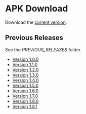 # APK Download

Download the [current version](./mtg_lifecounter.apk).

## Previous Releases

See the *PREVIOUS_RELEASES* folder.

* [Version 1.0.0](./PREVIOUS_RELEASES/mtg_lifecounter_1.apk)
* [Version 1.1.0](./PREVIOUS_RELEASES/mtg_lifecounter_2.apk)
* [Version 1.2.0](./PREVIOUS_RELEASES/mtg_lifecounter_3.apk)
* [Version 1.3.0](./PREVIOUS_RELEASES/mtg_lifecounter_4.apk)
* [Version 1.4.0](./PREVIOUS_RELEASES/mtg_lifecounter_5.apk)
* [Version 1.5.0](./PREVIOUS_RELEASES/mtg_lifecounter_6.apk)
* [Version 1.6.0](./PREVIOUS_RELEASES/mtg_lifecounter_7.apk)
* [Version 1.7.0](./PREVIOUS_RELEASES/mtg_lifecounter_8.apk)
* [Version 1.8.0](./PREVIOUS_RELEASES/mtg_lifecounter_9.apk)
* [Version 1.8.1](./PREVIOUS_RELEASES/mtg_lifecounter_10.apk)
